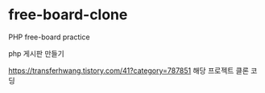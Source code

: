# free-board-clone
PHP free-board practice

php 게시판 만들기

https://transferhwang.tistory.com/41?category=787851
해당 프로젝트 클론 코딩

